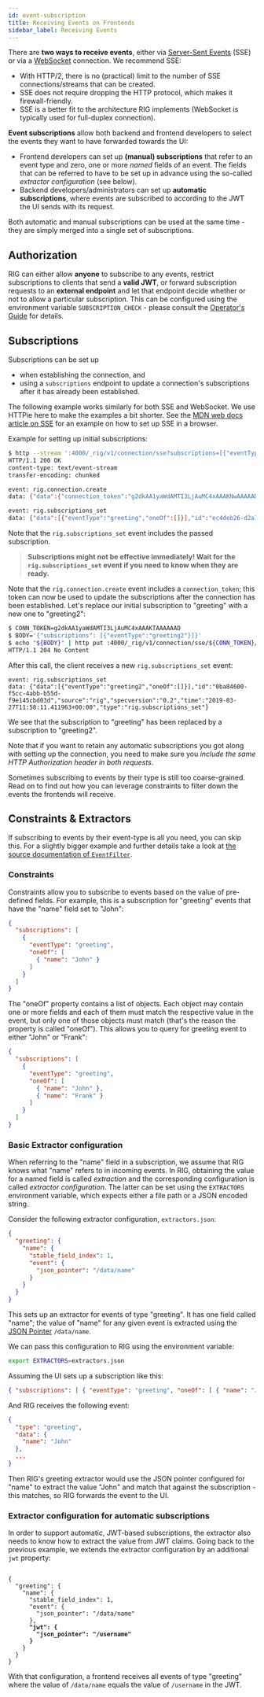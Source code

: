 ```yaml
---
id: event-subscription
title: Receiving Events on Frontends
sidebar_label: Receiving Events
---
```


There are **two ways to receive events**, either via [Server-Sent Events](https://en.wikipedia.org/wiki/Server-sent_events) (SSE) or via a [WebSocket](https://en.wikipedia.org/wiki/WebSocket) connection. We recommend SSE:

- With HTTP/2, there is no (practical) limit to the number of SSE connections/streams that can be created.
- SSE does not require dropping the HTTP protocol, which makes it firewall-friendly.
- SSE is a better fit to the architecture RIG implements (WebSocket is typically used for full-duplex connection).

**Event subscriptions** allow both backend and frontend developers to select the events they want to have forwarded towards the UI:

- Frontend developers can set up **(manual) subscriptions** that refer to an event type and zero, one or more _named_ fields of an event. The fields that can be referred to have to be set up in advance using the so-called _extractor configuration_ (see below).
- Backend developers/administrators can set up **automatic subscriptions**, where events are subscribed to according to the JWT the UI sends with its request.

Both automatic and manual subscriptions can be used at the same time - they are simply merged into a single set of subscriptions.

## Authorization

RIG can either allow **anyone** to subscribe to any events, restrict subscriptions to clients that send a **valid JWT**, or forward subscription requests to an **external endpoint** and let that endpoint decide whether or not to allow a particular subscription. This can be configured using the environment variable `SUBSCRIPTION_CHECK` - please consult the [Operator's Guide](rig-ops-guide) for details.

## Subscriptions

Subscriptions can be set up

- when establishing the connection, and
- using a `subscriptions` endpoint to update a connection's subscriptions after it has already been established.

The following example works similarly for both SSE and WebSocket. We use HTTPie here to make the examples a bit shorter. See the [MDN web docs article on SSE](https://developer.mozilla.org/en-US/docs/Web/API/Server-sent_events/Using_server-sent_events) for an example on how to set up SSE in a browser.

Example for setting up initial subscriptions:

```bash
$ http --stream ':4000/_rig/v1/connection/sse?subscriptions=[{"eventType":"greeting"}]'
HTTP/1.1 200 OK
content-type: text/event-stream
transfer-encoding: chunked

event: rig.connection.create
data: {"data":{"connection_token":"g2dkAA1yaWdAMTI3LjAuMC4xAAAKNwAAAAAD","errors":[]},"id":"634b8420-010f-4430-870b-fb5ca8e02945","source":"rig","specversion":"0.2","time":"2019-03-27T11:53:18.435690+00:00","type":"rig.connection.create"}

event: rig.subscriptions_set
data: {"data":[{"eventType":"greeting","oneOf":[]}],"id":"ec4deb26-d2a7-46ed-806d-d1beaa2560f8","source":"rig","specversion":"0.2","time":"2019-03-27T11:53:18.438281+00:00","type":"rig.subscriptions_set"}

```

Note that the `rig.subscriptions_set` event includes the passed subscription.

> **Subscriptions might not be effective immediately! Wait for the `rig.subscriptions_set` event if you need to know when they are ready.**

Note that the `rig.connection.create` event includes a `connection_token`; this token can now be used to update the subscriptions after the connection has been established. Let's replace our initial subscription to "greeting" with a new one to "greeting2":

```bash
$ CONN_TOKEN=g2dkAA1yaWdAMTI3LjAuMC4xAAAKTAAAAAAD
$ BODY='{"subscriptions": [{"eventType":"greeting2"}]}'
$ echo "${BODY}" | http put :4000/_rig/v1/connection/sse/${CONN_TOKEN}/subscriptions
HTTP/1.1 204 No Content

```

After this call, the client receives a new `rig.subscriptions_set` event:

```plaintext
event: rig.subscriptions_set
data: {"data":[{"eventType":"greeting2","oneOf":[]}],"id":"0ba84600-f5cc-4abb-b55d-f9e145cbd03d","source":"rig","specversion":"0.2","time":"2019-03-27T11:58:11.411963+00:00","type":"rig.subscriptions_set"}
```

We see that the subscription to "greeting" has been replaced by a subscription to "greeting2".

Note that if you want to retain any automatic subscriptions you got along with setting up the connection, you need to make sure you _include the same HTTP Authorization header in both requests_.

Sometimes subscribing to events by their type is still too coarse-grained. Read on to find out how you can leverage constraints to filter down the events the frontends will receive.

## Constraints & Extractors

If subscribing to events by their event-type is all you need, you can skip this.
For a slightly bigger example and further details take a look at [the source documentation of `EventFilter`](https://accenture.github.io/reactive-interaction-gateway/source_docs/Rig.EventFilter.html).

### Constraints

Constraints allow you to subscribe to events based on the value of pre-defined fields. For example, this is a subscription for "greeting" events that have the "name" field set to "John":

```json
{
  "subscriptions": [
    {
      "eventType": "greeting",
      "oneOf": [
        { "name": "John" }
      ]
    }
  ]
}
```

The "oneOf" property contains a list of objects. Each object may contain one or more fields and each of them must match the respective value in the event, but only one of those objects must match (that's the reason the property is called "oneOf"). This allows you to query for greeting event to either "John" or "Frank":

```json
{
  "subscriptions": [
    {
      "eventType": "greeting",
      "oneOf": [
        { "name": "John" },
        { "name": "Frank" }
      ]
    }
  ]
}
```

### Basic Extractor configuration

When referring to the "name" field in a subscription, we assume that RIG knows what "name" refers to in incoming events. In RIG, obtaining the value for a named field is called _extraction_ and the corresponding configuration is called _extractor configuration_. The latter can be set using the `EXTRACTORS` environment variable, which expects either a file path or a JSON encoded string.

Consider the following extractor configuration, `extractors.json`:

```json
{
  "greeting": {
    "name": {
      "stable_field_index": 1,
      "event": {
        "json_pointer": "/data/name"
      }
    }
  }
}
```

This sets up an extractor for events of type "greeting". It has one field called "name"; the value of "name" for any given event is extracted using the [JSON Pointer](https://tools.ietf.org/html/rfc6901) `/data/name`.

We can pass this configuration to RIG using the environment variable:

```bash
export EXTRACTORS=extractors.json
```

Assuming the UI sets up a subscription like this:

```json
{ "subscriptions": [ { "eventType": "greeting", "oneOf": [ { "name": "John" } ] } ] }
```

And RIG receives the following event:

```json
{
  "type": "greeting",
  "data": {
    "name": "John"
  },
  ...
}
```

Then RIG's greeting extractor would use the JSON pointer configured for "name" to extract the value "John" and match that against the subscription - this matches, so RIG forwards the event to the UI.

### Extractor configuration for automatic subscriptions

In order to support automatic, JWT-based subscriptions, the extractor also needs to know how to extract the value from JWT claims. Going back to the previous example, we extends the extractor configuration by an additional `jwt` property:

<pre><code>
{
  "greeting": {
    "name": {
      "stable_field_index": 1,
      "event": {
        "json_pointer": "/data/name"
      },
      <b>"jwt": {
        "json_pointer": "/username"
      }</b>
    }
  }
}
</code></pre>

With that configuration, a frontend receives all events of type "greeting" where the value of `/data/name` equals the value of `/username` in the JWT.
